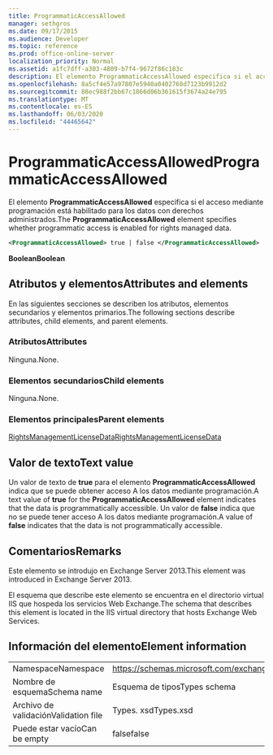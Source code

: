 ```yaml
---
title: ProgrammaticAccessAllowed
manager: sethgros
ms.date: 09/17/2015
ms.audience: Developer
ms.topic: reference
ms.prod: office-online-server
localization_priority: Normal
ms.assetid: a1fc7dff-a303-4809-b7f4-9672f86c183c
description: El elemento ProgrammaticAccessAllowed especifica si el acceso mediante programación está habilitado para los datos con derechos administrados.
ms.openlocfilehash: 8a5cf4e57a97807e5940a0402768d7123b9912d2
ms.sourcegitcommit: 88ec988f2bb67c1866d06b361615f3674a24e795
ms.translationtype: MT
ms.contentlocale: es-ES
ms.lasthandoff: 06/03/2020
ms.locfileid: "44465642"
---
```

# <a name="programmaticaccessallowed"></a><span data-ttu-id="fd25e-103">ProgrammaticAccessAllowed</span><span class="sxs-lookup"><span data-stu-id="fd25e-103">ProgrammaticAccessAllowed</span></span>

<span data-ttu-id="fd25e-104">El elemento **ProgrammaticAccessAllowed** especifica si el acceso mediante programación está habilitado para los datos con derechos administrados.</span><span class="sxs-lookup"><span data-stu-id="fd25e-104">The **ProgrammaticAccessAllowed** element specifies whether programmatic access is enabled for rights managed data.</span></span> 
  
```XML
<ProgrammaticAccessAllowed> true | false </ProgrammaticAccessAllowed>
```

 <span data-ttu-id="fd25e-105">**Boolean**</span><span class="sxs-lookup"><span data-stu-id="fd25e-105">**Boolean**</span></span>
## <a name="attributes-and-elements"></a><span data-ttu-id="fd25e-106">Atributos y elementos</span><span class="sxs-lookup"><span data-stu-id="fd25e-106">Attributes and elements</span></span>

<span data-ttu-id="fd25e-107">En las siguientes secciones se describen los atributos, elementos secundarios y elementos primarios.</span><span class="sxs-lookup"><span data-stu-id="fd25e-107">The following sections describe attributes, child elements, and parent elements.</span></span>
  
### <a name="attributes"></a><span data-ttu-id="fd25e-108">Atributos</span><span class="sxs-lookup"><span data-stu-id="fd25e-108">Attributes</span></span>

<span data-ttu-id="fd25e-109">Ninguna.</span><span class="sxs-lookup"><span data-stu-id="fd25e-109">None.</span></span>
  
### <a name="child-elements"></a><span data-ttu-id="fd25e-110">Elementos secundarios</span><span class="sxs-lookup"><span data-stu-id="fd25e-110">Child elements</span></span>

<span data-ttu-id="fd25e-111">Ninguna.</span><span class="sxs-lookup"><span data-stu-id="fd25e-111">None.</span></span>
  
### <a name="parent-elements"></a><span data-ttu-id="fd25e-112">Elementos principales</span><span class="sxs-lookup"><span data-stu-id="fd25e-112">Parent elements</span></span>

[<span data-ttu-id="fd25e-113">RightsManagementLicenseData</span><span class="sxs-lookup"><span data-stu-id="fd25e-113">RightsManagementLicenseData</span></span>](rightsmanagementlicensedata.md)
  
## <a name="text-value"></a><span data-ttu-id="fd25e-114">Valor de texto</span><span class="sxs-lookup"><span data-stu-id="fd25e-114">Text value</span></span>

<span data-ttu-id="fd25e-115">Un valor de texto de **true** para el elemento **ProgrammaticAccessAllowed** indica que se puede obtener acceso A los datos mediante programación.</span><span class="sxs-lookup"><span data-stu-id="fd25e-115">A text value of **true** for the **ProgrammaticAccessAllowed** element indicates that the data is programmatically accessible.</span></span> <span data-ttu-id="fd25e-116">Un valor de **false** indica que no se puede tener acceso A los datos mediante programación.</span><span class="sxs-lookup"><span data-stu-id="fd25e-116">A value of **false** indicates that the data is not programmatically accessible.</span></span> 
  
## <a name="remarks"></a><span data-ttu-id="fd25e-117">Comentarios</span><span class="sxs-lookup"><span data-stu-id="fd25e-117">Remarks</span></span>

<span data-ttu-id="fd25e-118">Este elemento se introdujo en Exchange Server 2013.</span><span class="sxs-lookup"><span data-stu-id="fd25e-118">This element was introduced in Exchange Server 2013.</span></span>
  
<span data-ttu-id="fd25e-119">El esquema que describe este elemento se encuentra en el directorio virtual IIS que hospeda los servicios Web Exchange.</span><span class="sxs-lookup"><span data-stu-id="fd25e-119">The schema that describes this element is located in the IIS virtual directory that hosts Exchange Web Services.</span></span>
  
## <a name="element-information"></a><span data-ttu-id="fd25e-120">Información del elemento</span><span class="sxs-lookup"><span data-stu-id="fd25e-120">Element information</span></span>

|||
|:-----|:-----|
|<span data-ttu-id="fd25e-121">Namespace</span><span class="sxs-lookup"><span data-stu-id="fd25e-121">Namespace</span></span>  <br/> |https://schemas.microsoft.com/exchange/services/2006/types  <br/> |
|<span data-ttu-id="fd25e-122">Nombre de esquema</span><span class="sxs-lookup"><span data-stu-id="fd25e-122">Schema name</span></span>  <br/> |<span data-ttu-id="fd25e-123">Esquema de tipos</span><span class="sxs-lookup"><span data-stu-id="fd25e-123">Types schema</span></span>  <br/> |
|<span data-ttu-id="fd25e-124">Archivo de validación</span><span class="sxs-lookup"><span data-stu-id="fd25e-124">Validation file</span></span>  <br/> |<span data-ttu-id="fd25e-125">Types. xsd</span><span class="sxs-lookup"><span data-stu-id="fd25e-125">Types.xsd</span></span>  <br/> |
|<span data-ttu-id="fd25e-126">Puede estar vacío</span><span class="sxs-lookup"><span data-stu-id="fd25e-126">Can be empty</span></span>  <br/> |<span data-ttu-id="fd25e-127">false</span><span class="sxs-lookup"><span data-stu-id="fd25e-127">false</span></span>  <br/> |
   

